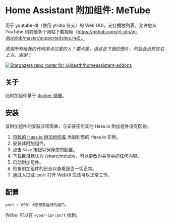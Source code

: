 # Home Assistant 附加组件: MeTube

用于 youtube-dl（使用 yt-dlp 分支）的 Web GUI，支持播放列表。允许您从 YouTube 和其他多个网站下载视频（https://github.com/yt-dlp/yt-dlp/blob/master/supportedsites.md）。

_感谢所有给我的代码库点过星的人！要点星，请点击下面的图片，然后会出现在右上方。谢谢！_

[![Stargazers repo roster for @jdeath/homeassistant-addons](https://reporoster.com/stars/jdeath/homeassistant-addons)](https://github.com/jdeath/homeassistant-addons/stargazers)

## 关于

此附加组件基于 [docker 镜像](https://github.com/alexta69/metube)。

## 安装

该附加组件的安装非常简单，与安装任何其他 Hass.io 附加组件没有区别。

1. [将我的 Hass.io 附加组件库][repository] 添加到您的 Hass.io 实例。
1. 安装此附加组件。
1. 点击 `Save` 按钮以保存您的配置。
1. 下载目录默认为 /share/metube，可以更改为共享中的任何内容。
1. 启动附加组件。
1. 检查附加组件的日志以查看是否一切正常。
1. 通过入口或 <your-ip>:port 打开 WebUI 应该可以正常工作。

## 配置

```
port : 8081 #您想要运行的端口。
```

Webui 可以在 `<your-ip>:port` 找到。

[repository]: https://github.com/jdeath/homeassistant-addons